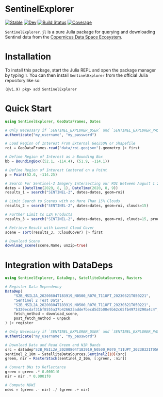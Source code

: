 # SentinelExplorer

[![Stable](https://img.shields.io/badge/docs-stable-blue.svg)](https://JoshuaBillson.github.io/SentinelExplorer.jl/stable/)
[![Dev](https://img.shields.io/badge/docs-dev-blue.svg)](https://JoshuaBillson.github.io/SentinelExplorer.jl/dev/)
[![Build Status](https://github.com/JoshuaBillson/SentinelExplorer.jl/actions/workflows/CI.yml/badge.svg?branch=main)](https://github.com/JoshuaBillson/SentinelExplorer.jl/actions/workflows/CI.yml?query=branch%3Amain)
[![Coverage](https://codecov.io/gh/JoshuaBillson/SentinelExplorer.jl/branch/main/graph/badge.svg)](https://codecov.io/gh/JoshuaBillson/SentinelExplorer.jl)

`SentinelExplorer.jl` is a pure Julia package for querying and downloading Sentinel data from the [Copernicus Data Space Ecosystem](https://dataspace.copernicus.eu/).

# Installation

To install this package, start the Julia REPL and open the package manager by typing `]`.
You can then install `SentinelExplorer` from the official Julia repository like so:

```
(@v1.9) pkg> add SentinelExplorer
```

# Quick Start

```julia
using SentinelExplorer, GeoDataFrames, Dates

# Only Necessary if `SENTINEL_EXPLORER_USER` and `SENTINEL_EXPLORER_PASS` are not Already Set
authenticate("my_username", "my_password")

# Load Region of Interest From External GeoJSON or Shapefile
roi = GeoDataFrames.read("data/roi.geojson").geometry |> first

# Define Region of Interest as a Bounding Box
bb = BoundingBox((52.1, -114.4), (51.9, -114.1))

# Define Region of Interest Centered on a Point
p = Point(52.0, -114.25)

# Search For Sentinel-2 Imagery Intersecting our ROI Between August 1 2020 and August 9 2020
dates = (DateTime(2020, 8, 1), DateTime(2020, 8, 9))
results_1 = search("SENTINEL-2", dates=dates, geom=roi)

# Limit Search to Scenes with no More Than 15% Clouds
results_2 = search("SENTINEL-2", dates=dates, geom=roi, clouds=15)

# Further Limit to L2A Products
results_3 = search("SENTINEL-2", dates=dates, geom=roi, clouds=15, product="L2A")

# Retrieve Result with Lowest Cloud Cover
scene = sort(results_3, :CloudCover) |> first

# Download Scene
download_scene(scene.Name; unzip=true)
```

# Integration with DataDeps

```julia
using SentinelExplorer, DataDeps, SatelliteDataSources, Rasters

# Register Data Dependency
DataDep(
    "S2B_MSIL2A_20200804T183919_N0500_R070_T11UPT_20230321T050221", 
    "Sentinel 2 Test Data", 
    "S2B_MSIL2A_20200804T183919_N0500_R070_T11UPT_20230321T050221", 
    "b320ecdaf31bf8555a37b426623adde7becd5d3b00e9b62c65fb49738290a4c4",
    fetch_method = download_scene,
    post_fetch_method = unpack
) |> register

# Only Necessary if `SENTINEL_EXPLORER_USER` and `SENTINEL_EXPLORER_PASS` are not Already Set
authenticate("my_username", "my_password")

# Download Data and Read Green and NIR Bands
src = datadep"S2B_MSIL2A_20200804T183919_N0500_R070_T11UPT_20230321T050221"
sentinel_2_10m = SatelliteDataSources.Sentinel2{10}(src)
green, nir = RasterStack(sentinel_2_10m, [:green, :nir])

# Convert DNs to Reflectance
green = green .* 0.0001f0
nir = nir .* 0.0001f0

# Compute NDWI
ndwi = (green .- nir) ./ (green .+ nir)
```